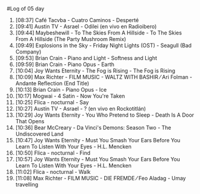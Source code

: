 #Log of 05 day

1. [08:37] Café Tacvba - Cuatro Caminos - Desperté
1. [09:41] Austin TV - Asrael - Odilei (en vivo en Radioibero)
1. [09:44] Maybeshewill - To The Skies From A Hillside - To The Skies From A Hillside (The Party Mushroom Remix)
1. [09:49] Explosions in the Sky - Friday Night Lights (OST) - Seagull (Bad Company)
1. [09:53] Brian Crain - Piano and Light - Softness and Light
1. [09:59] Brian Crain - Piano Opus - Earth
1. [10:04] Joy Wants Eternity - The Fog is Rising - The Fog is Rising
1. [10:09] Max Richter - FILM MUSIC - WALTZ WITH BASHIR ⁄ Ari Folman - Andante   Reflection (End Title)
1. [10:13] Brian Crain - Piano Opus - Ice
1. [10:17] Mogwai - 4 Satin - Now You're Taken
1. [10:25] Flica - nocturnal - Say
1. [10:27] Austin TV - Asrael - ? (en vivo en Rockotitlán)
1. [10:29] Joy Wants Eternity - You Who Pretend to Sleep - Death Is A Door That Opens
1. [10:36] Bear McCreary - Da Vinci's Demons: Season Two - The Undiscovered Land
1. [10:47] Joy Wants Eternity - Must You Smash Your Ears Before You Learn To Listen With Your Eyes - H.L. Mencken
1. [10:50] Flica - nocturnal - Find
1. [10:57] Joy Wants Eternity - Must You Smash Your Ears Before You Learn To Listen With Your Eyes - H.L. Mencken
1. [11:02] Flica - nocturnal - Walk
1. [11:08] Max Richter - FILM MUSIC - DIE FREMDE ⁄ Feo Aladag - Umay travelling
